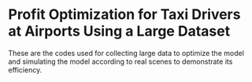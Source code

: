 # Profit Optimization for Taxi Drivers at Airports Using a Large Dataset

 These are the codes used for collecting large data to optimize the model and simulating the model according to real scenes to demonstrate its efficiency.